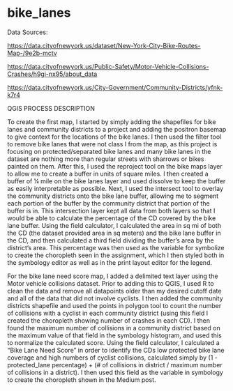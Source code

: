 # bike_lanes

Data Sources:

https://data.cityofnewyork.us/dataset/New-York-City-Bike-Routes-Map-/9e2b-mctv

https://data.cityofnewyork.us/Public-Safety/Motor-Vehicle-Collisions-Crashes/h9gi-nx95/about_data

https://data.cityofnewyork.us/City-Government/Community-Districts/yfnk-k7r4

QGIS PROCESS DESCRIPTION

To create the first map, I started by simply adding the shapefiles for bike lanes and community districts to a project and adding the positron basemap to give context for the locations of the bike lanes. I then used the filter tool to remove bike lanes that were not class I from the map, as this project is focusing on protected/separated bike lanes and many bike lanes in the dataset are nothing more than regular streets with sharrows or bikes painted on them. After this, I used the reproject tool on the bike maps layer to allow me to create a buffer in units of square miles. I then created a buffer of ¼ mile on the bike lanes layer and used dissolve to keep the buffer as easily interpretable as possible. Next, I used the intersect tool to overlay the community districts onto the bike lane buffer, allowing me to segment each portion of the buffer by the community district that portion of the buffer is in. This intersection layer kept all data from both layers so that I would be able to calculate the percentage of the CD covered by the bike lane buffer. Using the field calculator, I calculated the area in sq mi of both the CD (the dataset provided area in sq meters) and the bike lane buffer in the CD, and then calculated a third field dividing the buffer’s area by the district’s area. This percentage was then used as the variable for symbolize to create the choropleth seen in the assignment, which I then styled both in the symbology editor as well as in the print layout editor for the legend.

For the bike lane need score map, I added a delimited text layer using the Motor vehicle collisions dataset. Prior to adding this to QGIS, I used R to clean the data and remove all datapoints older than my desired cutoff date and all of the data that did not involve cyclists. I then added the community districts shapefile and used the points in polygon tool to count the number of collisions with a cyclist in each community district (using this field I created the choropleth showing number of crashes in each CD). I then found the maximum number of collisions in a community district based on the maximum value of that field in the symbology histogram, and used this to normalize the calculated score. Using the field calculator, I calculated a “Bike Lane Need Score” in order to identify the CDs low protected bike lane coverage and high numbers of cyclist collisions, calculated simply by (1 - protected_lane percentage) + (# of collisions in district / maximum number of collisions in a district). I then used this field as the variable in symbology to create the choropleth shown in the Medium post. 
